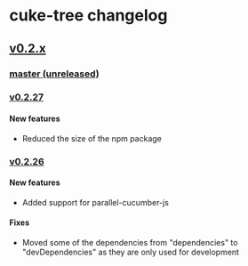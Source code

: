 # cuke-tree changelog

## [v0.2.x](https://github.com/peteclark82/cuke-tree/compare/v0.2.26...master)

### [master (unreleased)](https://github.com/peteclark82/cuke-tree/compare/v0.2.27...master)

### [v0.2.27](https://github.com/peteclark82/cuke-tree/compare/v0.2.26...v0.2.27)

#### New features
* Reduced the size of the npm package

### [v0.2.26](https://github.com/peteclark82/cuke-tree/tree/v0.2.26)

#### New features
* Added support for parallel-cucumber-js

#### Fixes
* Moved some of the dependencies from "dependencies" to "devDependencies" as they are only used for development
